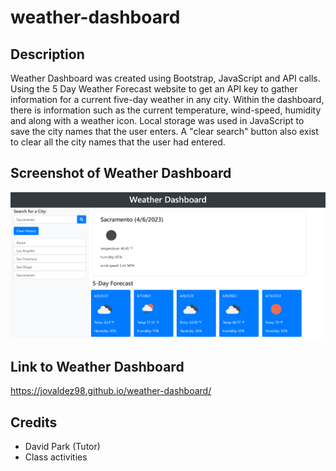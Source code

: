 # weather-dashboard

## Description
Weather Dashboard was created using Bootstrap, JavaScript and API calls. Using the 5 Day Weather Forecast website to get an API key to gather information for a current five-day weather in any city. Within the dashboard, there is information such as the current temperature, wind-speed, humidity and along with a weather icon. Local storage was used in JavaScript to save the city names that the user enters. A "clear search" button also exist to clear all the city names that the user had entered.


## Screenshot of Weather Dashboard

![Alt text](assets/images/weather-dashboard.png)

## Link to Weather Dashboard

https://jovaldez98.github.io/weather-dashboard/

## Credits
- David Park (Tutor)
- Class activities